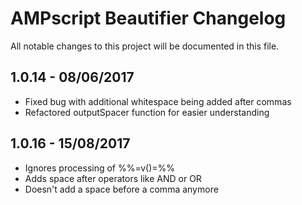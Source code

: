 # AMPscript Beautifier Changelog
All notable changes to this project will be documented in this file.

## 1.0.14 - 08/06/2017
* Fixed bug with additional whitespace being added after commas
* Refactored outputSpacer function for easier understanding

## 1.0.16 - 15/08/2017
* Ignores processing of %%=v()=%%
* Adds space after operators like AND or OR
* Doesn't add a space before a comma anymore